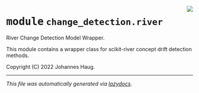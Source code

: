 <!-- markdownlint-disable -->

<a href="https://github.com/haugjo/float/tree/main/float/change_detection/river/__init__.py#L0"><img align="right" style="float:right;" src="https://img.shields.io/badge/-source-cccccc?style=flat-square"></a>

# <kbd>module</kbd> `change_detection.river`
River Change Detection Model Wrapper. 

This module contains a wrapper class for scikit-river concept drift detection methods. 

Copyright (C) 2022 Johannes Haug. 





---

_This file was automatically generated via [lazydocs](https://github.com/ml-tooling/lazydocs)._
